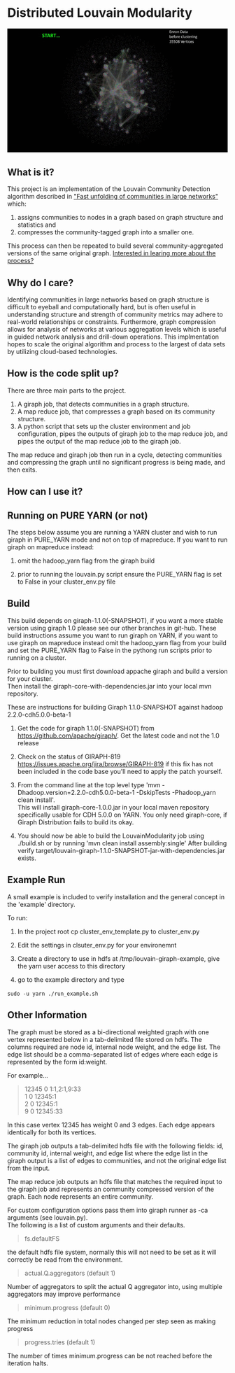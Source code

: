 Distributed Louvain Modularity
==============================

![Louvain in Action](docs/images/animated.gif)
## What is it?
This project is an implementation of the Louvain Community Detection algorithm described in ["Fast unfolding of communities in large networks"](http://arxiv.org/pdf/0803.0476.pdf) which:
1. assigns communities to nodes in a graph based on graph structure and statistics and 
2. compresses the community-tagged graph into a smaller one.  

This process can then be repeated to build several community-aggregated versions of the same original graph.  [Interested in learing more about the process?](https://github.com/Sotera/distributed-louvain-modularity/wiki/Explain-%22Distributed-Louvain-Modularity%22.)

## Why do I care?
Identifying communities in large networks based on graph structure is difficult to eyeball and computationally hard, but is often useful in understanding structure and strength of community metrics may adhere to real-world relationships or constraints.  Furthermore, graph compression allows for analysis of networks at various aggregation levels which is useful in guided network analysis and drill-down operations.  This implmentation hopes to scale the original algorithm and process to the largest of data sets by utilizing cloud-based technologies. 

## How is the code split up?
There are three main parts to the project.

1. A giraph job, that detects communities in a graph structure.
2. A map reduce job, that compresses a graph based on its community structure.
3. A python script that sets up the cluster environment and job configuration, pipes the outputs of giraph job to the map reduce job, and pipes the output of the map reduce job to the giraph job.

The map reduce and giraph job then run in a cycle, detecting communities and compressing the graph until no significant progress is being made, and then exits.

## How can I use it?

Running on PURE YARN (or not)
-----
The steps below assume you are running a YARN cluster and wish to run giraph in PURE_YARN mode and not on top of mapreduce.
If you want to run giraph on mapreduce instead:

1.  omit the hadoop_yarn flag from the giraph build

2.  prior to running the louvain.py script ensure the PURE_YARN flag is set to False in your cluster_env.py file


Build
-----
This build depends on giraph-1.1.0(-SNAPSHOT), if you want a more stable version using giraph 1.0 please see our other
branches in git-hub.  These build instructions assume you want to run giraph on YARN, if you want to use giraph on mapreduce instead 
omit the hadoop_yarn flag from your build and set the PURE_YARN flag to False in the pythong run scripts prior to running on a cluster.

Prior to building you must first download appache giraph and build a version for your cluster.  
Then install the giraph-core-with-dependencies.jar into your local mvn repository.

These are instructions for building Giraph 1.1.0-SNAPSHOT against hadoop 2.2.0-cdh5.0.0-beta-1 

1. Get the code for giraph 1.1.0(-SNAPSHOT) from https://github.com/apache/giraph/.  Get the latest code and not the 1.0 release

2. Check on the status of GIRAPH-819  https://issues.apache.org/jira/browse/GIRAPH-819  if this fix has not been included in the code base
   you'll need to apply the patch yourself.


3. From the command line at the top level type 'mvn -Dhadoop.version=2.2.0-cdh5.0.0-beta-1 -DskipTests -Phadoop_yarn clean install'.  
   This will install giraph-core-1.0.0.jar in your local maven repository specifically usable for CDH 5.0.0 on YARN.  You only need
   giraph-core, if Giraph Distribution fails to build its okay.

4. You should now be able to build the LouvainModularity job using ./build.sh or by running 'mvn clean install  assembly:single'
   After building verify target/louvain-giraph-1.1.0-SNAPSHOT-jar-with-dependencies.jar exists.  

Example Run
-----------

A small example is included to verify installation and the general concept in the 'example' directory.

To run:

1. In the project root cp cluster_env_template.py to cluster_env.py

2. Edit the settings in clsuter_env.py for your environemnt

3. Create a directory to use in hdfs at /tmp/louvain-giraph-example,  give the yarn user access to this directory

4. go to the example directory and type

`sudo -u yarn ./run_example.sh`

Other Information
-----------------

The graph must be stored as a bi-directional weighted graph with one vertex represented below in a 
tab-delimited file stored on hdfs.  The columns required are node id, internal node weight, and the edge 
list.  The edge list should be a comma-separated list of edges where each edge is represented by the form id:weight.  

For example...

> 12345	0	1:1,2:1,9:33<br>
1	0	12345:1<br>
2	0	12345:1<br>
9	0	12345:33<br>

In this case vertex 12345 has weight 0 and 3 edges.  Each edge appears identically for both its vertices.


The giraph job outputs a tab-delimited hdfs file with the following fields: id, community id, internal weight, and
edge list where the edge list in the giraph output is a list of edges to communities, and not the original edge 
list from the input.

The map reduce job outputs an hdfs file that matches the required input to the giraph job and represents an community compressed version of the graph.  Each node represents an entire community. 

For custom configuration options pass them into giraph runner as -ca arguments (see louvain.py).  
The following is a list of custom arguments and their defaults.


> fs.defaultFS	
  
  the default hdfs file system, normally this will not need to be set as it will correctly be read from the environment.

> actual.Q.aggregators (default 1)
  
  Number of aggregators to split the actual Q aggregator into, using multiple aggregators may improve performance 

> minimum.progress	(default 0)
  
  The minimum reduction in total nodes changed per step seen as making progress

> progress.tries	(default 1)
	
  The number of times minimum.progress can be not reached before the iteration halts.
